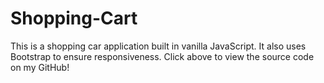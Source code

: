 # Shopping-Cart
This is a shopping car application built in vanilla JavaScript. It also uses Bootstrap to ensure responsiveness. Click above to view the source code on my GitHub!
